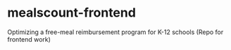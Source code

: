 # mealscount-frontend
Optimizing a free-meal reimbursement program for K-12 schools (Repo for frontend work)
